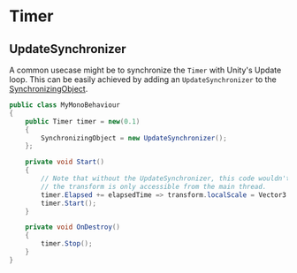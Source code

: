 # Timer



## UpdateSynchronizer

A common usecase might be to synchronize the `Timer` with Unity's Update loop. This can be easily achieved by adding an `UpdateSynchronizer` to the [SynchronizingObject](https://learn.microsoft.com/en-us/dotnet/api/system.timers.timer.synchronizingobject).

```csharp
public class MyMonoBehaviour
{
    public Timer timer = new(0.1)
    {
        SynchronizingObject = new UpdateSynchronizer();
    };

    private void Start()
    {
        // Note that without the UpdateSynchronizer, this code wouldn't run because
        // the transform is only accessible from the main thread.
        timer.Elapsed += elapsedTime => transform.localScale = Vector3.one * elapsedTime;
        timer.Start();
    }

    private void OnDestroy()
    {
        timer.Stop();
    }
}
```